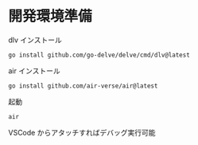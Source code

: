 # 開発環境準備

dlv インストール

```shell
go install github.com/go-delve/delve/cmd/dlv@latest
```

air インストール
```shell
go install github.com/air-verse/air@latest
```

起動
```shell
air
```

VSCode からアタッチすればデバッグ実行可能
